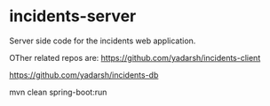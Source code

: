 # incidents-server
Server side code for the incidents web application.


OTher related repos are:
https://github.com/yadarsh/incidents-client

https://github.com/yadarsh/incidents-db

mvn clean spring-boot:run
